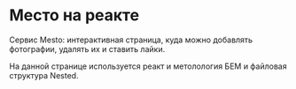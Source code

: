 # Место на реакте

Сервис Mesto: интерактивная страница, куда можно добавлять фотографии, удалять их и ставить лайки.

На данной странице используется реакт и метолология БЕМ и файловая структура Nested.